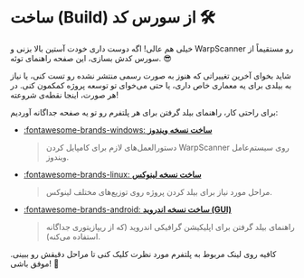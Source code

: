 # ساخت (Build) از سورس کد 🛠️

خیلی هم عالی! اگه دوست داری خودت آستین بالا بزنی و WarpScanner رو مستقیماً از سورس کدش بسازی، این صفحه راهنمای توئه. 😎

شاید بخوای آخرین تغییراتی که هنوز به صورت رسمی منتشر نشده رو تست کنی، یا نیاز به بیلدی برای یه معماری خاص داری، یا حتی می‌خوای تو توسعه پروژه کمکمون کنی. در هر صورت، اینجا نقطه‌ی شروعته!

برای راحتی کار، راهنمای بیلد گرفتن برای هر پلتفرم رو تو یه صفحه جداگانه آوردیم:

*   [:fontawesome-brands-windows: **ساخت نسخه ویندوز**](windows.md)
    > دستورالعمل‌های لازم برای کامپایل کردن WarpScanner روی سیستم‌عامل ویندوز.

*   [:fontawesome-brands-linux: **ساخت نسخه لینوکس**](linux.md)
    > مراحل مورد نیاز برای بیلد کردن پروژه روی توزیع‌های مختلف لینوکس.

*   [:fontawesome-brands-android: **ساخت نسخه اندروید (GUI)**](android.md)
    > راهنمای بیلد گرفتن برای اپلیکیشن گرافیکی اندروید (که از ریپازیتوری جداگانه استفاده می‌کنه).

کافیه روی لینک مربوط به پلتفرم مورد نظرت کلیک کنی تا مراحل دقیقش رو ببینی. موفق باشی! 💪
